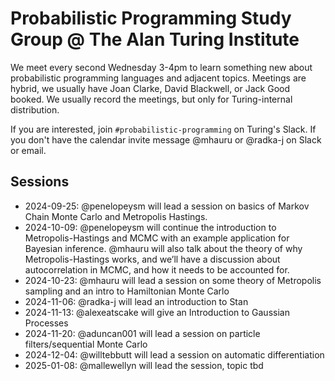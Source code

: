 # Probabilistic Programming Study Group @ The Alan Turing Institute

We meet every second Wednesday 3-4pm to learn something new about probabilistic programming languages and adjacent topics. Meetings are hybrid, we usually have Joan Clarke, David Blackwell, or Jack Good booked. We usually record the meetings, but only for Turing-internal distribution.

If you are interested, join `#probabilistic-programming` on Turing's Slack. If you don't have the calendar invite message @mhauru or @radka-j on Slack or email.

## Sessions

* 2024-09-25: @penelopeysm will lead a session on basics of Markov Chain Monte Carlo and Metropolis Hastings.
* 2024-10-09: @penelopeysm will continue the introduction to Metropolis-Hastings and MCMC with an example application for Bayesian inference. @mhauru will also talk about the theory of why Metropolis-Hastings works, and we’ll have a discussion about autocorrelation in MCMC, and how it needs to be accounted for.
* 2024-10-23: @mhauru will lead a session on some theory of Metropolis sampling and an intro to Hamiltonian Monte Carlo
* 2024-11-06: @radka-j will lead an introduction to Stan
* 2024-11-13: @alexeatscake will give an Introduction to Gaussian Processes
* 2024-11-20: @aduncan001 will lead a session on particle filters/sequential Monte Carlo
* 2024-12-04: @willtebbutt will lead a session on automatic differentiation
* 2025-01-08: @mallewellyn will lead the session, topic tbd
